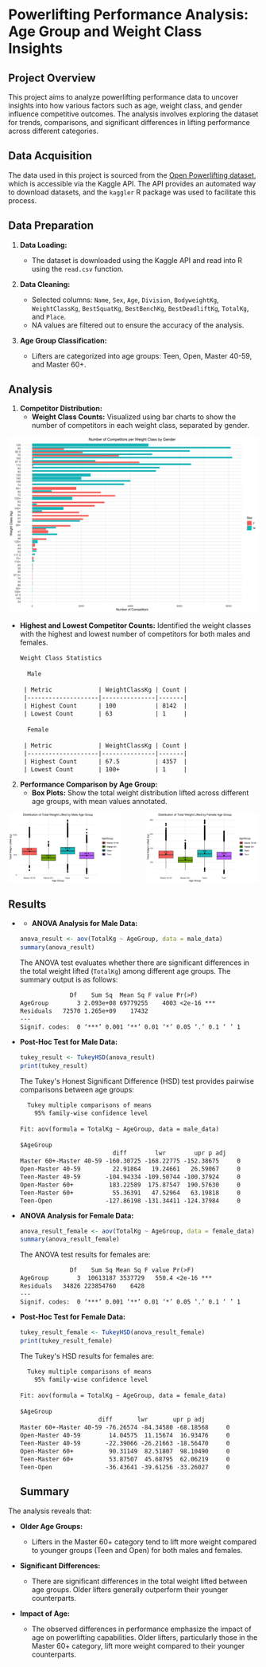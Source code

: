 # Powerlifting Performance Analysis: Age Group and Weight Class Insights

## Project Overview
This project aims to analyze powerlifting performance data to uncover insights into how various factors such as age, weight class, and gender influence competitive outcomes. The analysis involves exploring the dataset for trends, comparisons, and significant differences in lifting performance across different categories.

## Data Acquisition
The data used in this project is sourced from the [Open Powerlifting dataset](https://www.kaggle.com/datasets/ashley93/openpowerlifting), which is accessible via the Kaggle API. The API provides an automated way to download datasets, and the `kaggler` R package was used to facilitate this process.

## Data Preparation

1. **Data Loading:**
   - The dataset is downloaded using the Kaggle API and read into R using the `read.csv` function.

2. **Data Cleaning:**
   - Selected columns: `Name`, `Sex`, `Age`, `Division`, `BodyweightKg`, `WeightClassKg`, `BestSquatKg`, `BestBenchKg`, `BestDeadliftKg`, `TotalKg`, and `Place`.
   - NA values are filtered out to ensure the accuracy of the analysis.

3. **Age Group Classification:**
   - Lifters are categorized into age groups: Teen, Open, Master 40-59, and Master 60+.

## Analysis

1. **Competitor Distribution:**
   - **Weight Class Counts:** Visualized using bar charts to show the number of competitors in each weight class, separated by gender.
     
![Number of Competitors per Weight Class by Gender](plots/competitor_count.png) 

   - **Highest and Lowest Competitor Counts:** Identified the weight classes with the highest and lowest number of competitors for both males and females.
     
     ```
     Weight Class Statistics

       Male
      
      | Metric             | WeightClassKg | Count |
      |--------------------|---------------|-------|
      | Highest Count      | 100           | 8142  |
      | Lowest Count       | 63            | 1     |
      
       Female
      
      | Metric             | WeightClassKg | Count |
      |--------------------|---------------|-------|
      | Highest Count      | 67.5          | 4357  |
      | Lowest Count       | 100+          | 1     |
     
     ```
2. **Performance Comparison by Age Group:**
   - **Box Plots:** Show the total weight distribution lifted across different age groups, with mean values annotated.
<div style="display: flex; justify-content: space-between;">
  <img src="plots/Distribution%20of%20Total%20Weight%20Lifted%20by%20Male%20Age%20Group.png" alt="Distribution of Total Weight Lifted by Male Age Group" width="45%" />
  <img src="plots/Distribution%20of%20Total%20Weight%20Lifted%20by%20Female%20Age%20Group.png" alt="Distribution of Total Weight Lifted by Female Age Group" width="45%" />
</div>



## Results

   - - **ANOVA Analysis for Male Data:**
     
     ```r
     anova_result <- aov(TotalKg ~ AgeGroup, data = male_data)
     summary(anova_result)
     ```
     
     The ANOVA test evaluates whether there are significant differences in the total weight lifted (`TotalKg`) among different age groups. The summary output is as follows:
     
     ```
                   Df    Sum Sq  Mean Sq F value Pr(>F)    
     AgeGroup        3 2.093e+08 69779255    4003 <2e-16 ***
     Residuals   72570 1.265e+09    17432                   
     ---
     Signif. codes:  0 ‘***’ 0.001 ‘**’ 0.01 ‘*’ 0.05 ‘.’ 0.1 ‘ ’ 1
     ```

   - **Post-Hoc Test for Male Data:**
     
     ```r
     tukey_result <- TukeyHSD(anova_result)
     print(tukey_result)
     ```
     
     The Tukey's Honest Significant Difference (HSD) test provides pairwise comparisons between age groups:
     
     ```
       Tukey multiple comparisons of means
         95% family-wise confidence level

     Fit: aov(formula = TotalKg ~ AgeGroup, data = male_data)

     $AgeGroup
                               diff        lwr        upr p adj
     Master 60+-Master 40-59 -160.30725 -168.22775 -152.38675     0
     Open-Master 40-59         22.91864   19.24661   26.59067     0
     Teen-Master 40-59       -104.94334 -109.50744 -100.37924     0
     Open-Master 60+          183.22589  175.87547  190.57630     0
     Teen-Master 60+           55.36391   47.52964   63.19818     0
     Teen-Open               -127.86198 -131.34411 -124.37984     0
     ```

   - **ANOVA Analysis for Female Data:**
     
     ```r
     anova_result_female <- aov(TotalKg ~ AgeGroup, data = female_data)
     summary(anova_result_female)
     ```
     
     The ANOVA test results for females are:
     
     ```
                   Df    Sum Sq Mean Sq F value Pr(>F)    
     AgeGroup        3  10613187 3537729   550.4 <2e-16 ***
     Residuals   34826 223854760    6428                   
     ---
     Signif. codes:  0 ‘***’ 0.001 ‘**’ 0.01 ‘*’ 0.05 ‘.’ 0.1 ‘ ’ 1
     ```

   - **Post-Hoc Test for Female Data:**
     
     ```r
     tukey_result_female <- TukeyHSD(anova_result_female)
     print(tukey_result_female)
     ```
     
     The Tukey's HSD results for females are:
     
     ```
       Tukey multiple comparisons of means
         95% family-wise confidence level

     Fit: aov(formula = TotalKg ~ AgeGroup, data = female_data)

     $AgeGroup
                           diff       lwr       upr p adj
     Master 60+-Master 40-59 -76.26574 -84.34580 -68.18568     0
     Open-Master 40-59        14.04575  11.15674  16.93476     0
     Teen-Master 40-59       -22.39066 -26.21663 -18.56470     0
     Open-Master 60+          90.31149  82.51807  98.10490     0
     Teen-Master 60+          53.87507  45.68795  62.06219     0
     Teen-Open               -36.43641 -39.61256 -33.26027     0
     ```

     ## Summary

The analysis reveals that:

- **Older Age Groups:**
  - Lifters in the Master 60+ category tend to lift more weight compared to younger groups (Teen and Open) for both males and females.

- **Significant Differences:**
  - There are significant differences in the total weight lifted between age groups. Older lifters generally outperform their younger counterparts.

- **Impact of Age:**
  - The observed differences in performance emphasize the impact of age on powerlifting capabilities. Older lifters, particularly those in the Master 60+ category, lift more weight compared to their younger counterparts.




